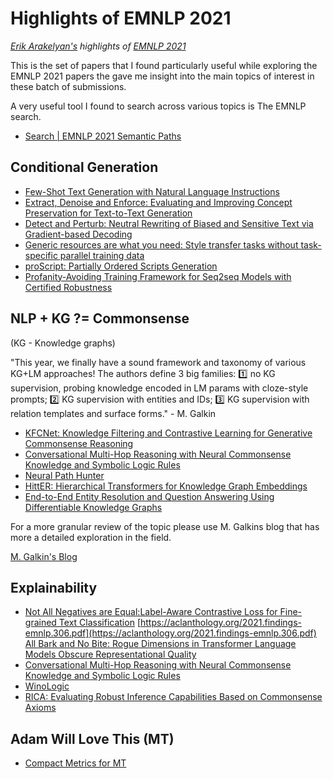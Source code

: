 
# Highlights of EMNLP 2021

*[Erik Arakelyan's](https://twitter.com/_kire_kara_) highlights of [EMNLP 2021](https://2021.emnlp.org/)*

This is the set of papers that I found particularly useful while exploring the EMNLP
2021 papers the gave me insight into the main topics of interest in these batch
of submissions.

A very useful tool I found to search across various topics is The EMNLP search.

* [Search | EMNLP 2021 Semantic Paths](https://emnlp2021.semanticpaths.org/search.html?q=eyJ0cmVlIjp7ImlkIjoiNTIiLCJvcmRlciI6MSwicGlubmVkIjpmYWxzZSwiZnJlZVRleHQiOmZhbHNlfSwic2VsZWN0ZWQiOltdfQ%3D%3D)


## Conditional Generation


* [Few-Shot Text Generation with Natural Language Instructions](https://aclanthology.org/2021.emnlp-main.32.pdf)
* [Extract, Denoise and Enforce: Evaluating and Improving Concept Preservation for Text-to-Text Generation](https://aclanthology.org/2021.emnlp-main.413.pdf)
* [Detect and Perturb: Neutral Rewriting of Biased and Sensitive Text via Gradient-based Decoding](https://aclanthology.org/2021.findings-emnlp.352.pdf)
* [Generic resources are what you need: Style transfer tasks without task-specific parallel training data](https://aclanthology.org/2021.emnlp-main.349.pdf)
* [proScript: Partially Ordered Scripts Generation](https://aclanthology.org/2021.findings-emnlp.184.pdf)
* [Profanity-Avoiding Training Framework for Seq2seq Models with Certified Robustness](https://aclanthology.org/2021.emnlp-main.418.pdf)


## NLP + KG ?= Commonsense

(KG - Knowledge graphs)

"This year, we finally have a sound framework and taxonomy of various KG+LM approaches! The authors define 3 big families: 1️⃣ no KG supervision, probing knowledge encoded in LM params with cloze-style prompts; 2️⃣ KG supervision with entities and IDs; 3️⃣ KG supervision with relation templates and surface forms." - M. Galkin

* [KFCNet: Knowledge Filtering and Contrastive Learning for Generative Commonsense Reasoning](https://aclanthology.org/2021.findings-emnlp.249.pdf)
* [Conversational Multi-Hop Reasoning with Neural Commonsense Knowledge and Symbolic Logic Rules](https://aclanthology.org/2021.emnlp-main.588.pdf)
* [Neural Path Hunter](https://arxiv.org/pdf/2104.08455.pdf)
* [HittER: Hierarchical Transformers for Knowledge Graph Embeddings](https://aclanthology.org/2021.emnlp-main.812.pdf)
* [End-to-End Entity Resolution and Question Answering Using Differentiable Knowledge Graphs](https://aclanthology.org/2021.emnlp-main.345.pdf)


For a more granular review of the topic please use M. Galkins blog that has more a
detailed exploration in the field.

[M. Galkin's Blog](https://mgalkin.medium.com/knowledge-graphs-emnlp-2021-8f52dff928d8)

## Explainability

* [Not All Negatives are Equal:Label-Aware Contrastive Loss for Fine-grained Text Classification](https://arxiv.org/pdf/2109.05427.pdf)
[https://aclanthology.org/2021.findings-emnlp.306.pdf](https://aclanthology.org/2021.findings-emnlp.306.pdf)
[All Bark and No Bite: Rogue Dimensions in Transformer Language Models Obscure Representational Quality](https://aclanthology.org/2021.emnlp-main.372.pdf)
* [Conversational Multi-Hop Reasoning with Neural Commonsense Knowledge and Symbolic Logic Rules](https://aclanthology.org/2021.emnlp-main.588.pdf)
* [WinoLogic](https://aclanthology.org/2021.emnlp-main.307.pdf)
* [RICA: Evaluating Robust Inference Capabilities Based on Commonsense Axioms](https://aclanthology.org/2021.emnlp-main.598.pdf)

## Adam Will Love This (MT)

* [Compact Metrics for MT](https://aclanthology.org/2021.emnlp-main.58.pdf)

